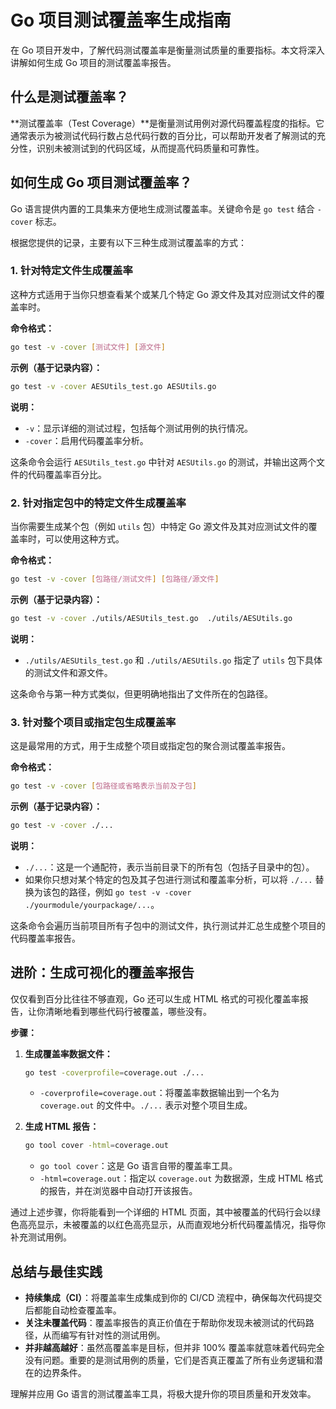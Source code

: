 # Go 项目测试覆盖率生成指南

在 Go 项目开发中，了解代码测试覆盖率是衡量测试质量的重要指标。本文将深入讲解如何生成 Go 项目的测试覆盖率报告。

## 什么是测试覆盖率？

**测试覆盖率（Test Coverage）**是衡量测试用例对源代码覆盖程度的指标。它通常表示为被测试代码行数占总代码行数的百分比，可以帮助开发者了解测试的充分性，识别未被测试到的代码区域，从而提高代码质量和可靠性。

## 如何生成 Go 项目测试覆盖率？

Go 语言提供内置的工具集来方便地生成测试覆盖率。关键命令是 `go test` 结合 `-cover` 标志。

根据您提供的记录，主要有以下三种生成测试覆盖率的方式：

### 1. 针对特定文件生成覆盖率

这种方式适用于当你只想查看某个或某几个特定 Go 源文件及其对应测试文件的覆盖率时。

**命令格式：**

```bash
go test -v -cover [测试文件] [源文件]
```

**示例（基于记录内容）：**

```bash
go test -v -cover AESUtils_test.go AESUtils.go
```

**说明：**

*   `-v`：显示详细的测试过程，包括每个测试用例的执行情况。
*   `-cover`：启用代码覆盖率分析。

这条命令会运行 `AESUtils_test.go` 中针对 `AESUtils.go` 的测试，并输出这两个文件的代码覆盖率百分比。

### 2. 针对指定包中的特定文件生成覆盖率

当你需要生成某个包（例如 `utils` 包）中特定 Go 源文件及其对应测试文件的覆盖率时，可以使用这种方式。

**命令格式：**

```bash
go test -v -cover [包路径/测试文件] [包路径/源文件]
```

**示例（基于记录内容）：**

```bash
go test -v -cover ./utils/AESUtils_test.go  ./utils/AESUtils.go
```

**说明：**

*   `./utils/AESUtils_test.go` 和 `./utils/AESUtils.go` 指定了 `utils` 包下具体的测试文件和源文件。

这条命令与第一种方式类似，但更明确地指出了文件所在的包路径。

### 3. 针对整个项目或指定包生成覆盖率

这是最常用的方式，用于生成整个项目或指定包的聚合测试覆盖率报告。

**命令格式：**

```bash
go test -v -cover [包路径或省略表示当前及子包]
```

**示例（基于记录内容）：**

```bash
go test -v -cover ./...
```

**说明：**

*   `./...`：这是一个通配符，表示当前目录下的所有包（包括子目录中的包）。
*   如果你只想对某个特定的包及其子包进行测试和覆盖率分析，可以将 `./...` 替换为该包的路径，例如 `go test -v -cover ./yourmodule/yourpackage/...`。

这条命令会遍历当前项目所有子包中的测试文件，执行测试并汇总生成整个项目的代码覆盖率报告。

## 进阶：生成可视化的覆盖率报告

仅仅看到百分比往往不够直观，Go 还可以生成 HTML 格式的可视化覆盖率报告，让你清晰地看到哪些代码行被覆盖，哪些没有。

**步骤：**

1.  **生成覆盖率数据文件：**

    ```bash
    go test -coverprofile=coverage.out ./...
    ```

    *   `-coverprofile=coverage.out`：将覆盖率数据输出到一个名为 `coverage.out` 的文件中。`./...` 表示对整个项目生成。

2.  **生成 HTML 报告：**

    ```bash
    go tool cover -html=coverage.out
    ```

    *   `go tool cover`：这是 Go 语言自带的覆盖率工具。
    *   `-html=coverage.out`：指定以 `coverage.out` 为数据源，生成 HTML 格式的报告，并在浏览器中自动打开该报告。

通过上述步骤，你将能看到一个详细的 HTML 页面，其中被覆盖的代码行会以绿色高亮显示，未被覆盖的以红色高亮显示，从而直观地分析代码覆盖情况，指导你补充测试用例。

## 总结与最佳实践

*   **持续集成（CI）**：将覆盖率生成集成到你的 CI/CD 流程中，确保每次代码提交后都能自动检查覆盖率。
*   **关注未覆盖代码**：覆盖率报告的真正价值在于帮助你发现未被测试的代码路径，从而编写有针对性的测试用例。
*   **并非越高越好**：虽然高覆盖率是目标，但并非 100% 覆盖率就意味着代码完全没有问题。重要的是测试用例的质量，它们是否真正覆盖了所有业务逻辑和潜在的边界条件。

理解并应用 Go 语言的测试覆盖率工具，将极大提升你的项目质量和开发效率。